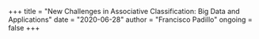 +++
title = "New Challenges in Associative Classification: Big Data and Applications"
date = "2020-06-28"
author = "Francisco Padillo"
ongoing = false
+++
